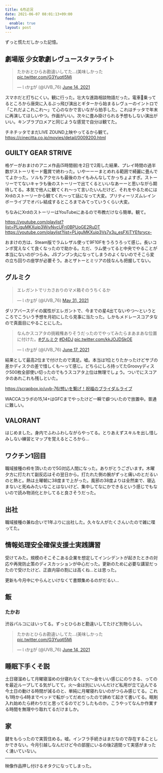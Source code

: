 ```yaml
---
title: 6月近況
date: 2021-06-07 08:01:13+09:00
feed:
  enable: true
layout: post
---
```


ずっと慌ただしかった記憶。

## 劇場版 少女歌劇レヴュースタァライト

<blockquote class="twitter-tweet"><p lang="ja" dir="ltr">たかおとひらお勘違いしてた…(美味しかった <a href="https://t.co/G3YuqtI5Mi">pic.twitter.com/G3YuqtI5Mi</a></p>&mdash; Ɩ ıかʓが (@UVB_76) <a href="https://twitter.com/UVB_76/status/1404297594940002309?ref_src=twsrc%5Etfw">June 14, 2021</a></blockquote> <script async src="https://platform.twitter.com/widgets.js" charset="utf-8"></script>
スマホだと打ちにくい。観に行った。壮大な進路相談物語だった。電車乗ってるところから唐突に入るぶっ飛び演出とギターから始まるレヴューのイントロで「これだよこれこれ〜」て心のなかで言いながら拍手した。これはチッタで年末に再演してほしいやつ。作画がいい。次々に畳み掛けられる予想もしない演出がいい。キンプラプロメアと同じような感覚で自分は観てた。

チネチッタでまだLIVE ZOUND上映やってるから観て。
https://cinecitta.co.jp/movies/detail/0009200.html

## GUILTY GEAR STRIVE

格ゲーがおまけのアニメ作品(5時間弱)を2日で2周した結果、プレイ時間の過半数がストーリモード鑑賞で終わった。いやーーーまとめれる範囲で綺麗に畳んでてよかった。ソルもアクセルも最後のカイもみんなしてかっちょよすぎ。ストーリーでてないキャラも後のストーリーで出てくるといいなあーーと思いながら期待してる。本気で他人に観てくれ〜って言いたいんだけど、それをやるためにはXrdのストーリーから観てくれ〜って話になって大変。プリティーリズムレインボーライブでオバレ結成するところまでみてっていうくらい大変。

ちなみにXrdのストーリーはYouTubeにあるので布教だけなら簡単。観て。

https://youtube.com/playlist?list=PLjguMKXuip3WivNvcUFrj0BPUoGE2RuDT
https://youtube.com/playlist?list=PLjguMKXuip3Vs7x3u_esFXiTYEfsrycx-

おまけの方は、Steam版でラムレザル使って9F10Fをうろうろって感じ。長いコンボ覚えなくて良くなったので助かる。ただ、ラム使ってると中央でやることが本当にないのがつらみ。JSブンブン丸になってしまうのよくないのでそこら変の立ち回りの座学が必要そう。あとザトーとミリアの技なんも把握してない。

## グルミク

<blockquote class="twitter-tweet"><p lang="ja" dir="ltr">エレガントでリカさおりのマメ箱そのうちくるか</p>&mdash; Ɩ ıかʓが (@UVB_76) <a href="https://twitter.com/UVB_76/status/1399503823513681921?ref_src=twsrc%5Etfw">May 31, 2021</a></blockquote> <script async src="https://platform.twitter.com/widgets.js" charset="utf-8"></script>
ダリアバースデイの属性がエレガントで、今までの星4出てないやつ〜というところでこういう予想を月初にしたら見事に当たった。しかもメドレースコアタなので真面目にやることにした。

<blockquote class="twitter-tweet"><p lang="ja" dir="ltr">なんかスコアタの挑戦権ありそうだったのでやってみたらまあまあな位置に付けた。<a href="https://twitter.com/hashtag/%E3%82%B0%E3%83%AB%E3%83%9F%E3%82%AF?src=hash&amp;ref_src=twsrc%5Etfw">#グルミク</a> <a href="https://twitter.com/hashtag/D4DJ?src=hash&amp;ref_src=twsrc%5Etfw">#D4DJ</a> <a href="https://t.co/kkJOJDSkOE">pic.twitter.com/kkJOJDSkOE</a></p>&mdash; Ɩ ıかʓが (@UVB_76) <a href="https://twitter.com/UVB_76/status/1405524284416561158?ref_src=twsrc%5Etfw">June 17, 2021</a></blockquote> <script async src="https://platform.twitter.com/widgets.js" charset="utf-8"></script>

結果として最高2位まで付けたので満足。嘘。本当は1位とりたかったけどサブの差かディスクの差で惜しくも〜って感じ。どちらにしろ持ってたGroovyディスク500枚全部使い切ったのでもうスコアタ上位は無理でしょう。ついでにスコアタのあれこれも残しといた。

https://scrapbox.io/uvb-76/想いを繋げ！祝福のブライダルライブ

WACCAコラボの15,14+はGFCまでやったけど一瞬で癖ついたので放置中。普通に難しい。

##  VALORANT

はじめました。身内でふわふわしながらやってる。とりあえずスキルを出し惜しみしない練習とマップを覚えるところから…

## ワクチン1回目

職域接種の枠を頂いたので5G対応人間になった。ありがとうございます。木曜夕方に打たれて副反応はその翌日から。打たれた側の腕がずっと痛いのとだるいのと熱と。熱は土曜朝に38度まで上がった。風邪の38度よりは全然楽で、寝込まないと死ぬみたいなことはないけど、集中してなにかできるという感じでもないので読み物消化とかしてると良さそうだった。

## 出社

職域接種の兼ね合いで1年ぶりに出社した。久々な人がたくさんいたので雑に喋ってた。

## 情報処理安全確保支援士実践講習

受けてみた。規模のそこそこある企業を想定してインシデントが起きたときの対応や再発防止策のディスカッションが中心だった。更新のために必要な講習だったので受けたけど、正直内容の割には高くね…とは思った。

更新も今月中にやらんといけなくて書類集めるのがだるい…

## 飯

### たかお

渋谷パルコにはいってる。ずっとひらおと勘違いしてたけど別物らしい。

<blockquote class="twitter-tweet"><p lang="ja" dir="ltr">たかおとひらお勘違いしてた…(美味しかった <a href="https://t.co/G3YuqtI5Mi">pic.twitter.com/G3YuqtI5Mi</a></p>&mdash; Ɩ ıかʓが (@UVB_76) <a href="https://twitter.com/UVB_76/status/1404297594940002309?ref_src=twsrc%5Etfw">June 14, 2021</a></blockquote> <script async src="https://platform.twitter.com/widgets.js" charset="utf-8"></script>

## 睡眠下手くそ説

土日寝溜めして月曜寝溜めの分寝れなくて火〜金をいい感じにのりきる、ってのを最近ループしてる気がしてて。火〜金は別にいいんだけど私用が立て込んでる今土日の動ける時間が減るのと、単純に月曜寝れないのがつらみ感じてる。これも1時から4時までベッドで転がってだめだったので諦めて起きて書いてる。眠剤入れ始めたら終わりだと思ってるのでどうしたものか。こうやってなんか作業する時間を無理やり取れてるだけましか。

## 家

鍵をもらったので実質住める。嘘。インフラ手続きはまだなので存在することしかできない。今月引越しなんだけど今の部屋にいるの後2週間って実感がまったく湧いていない。

---

映像作品押し付けるオタクになってしまった。
